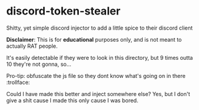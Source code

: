 # discord-token-stealer
Shitty, yet simple discord injector to add a little spice to their discord client

**Disclaimer**: This is for **educational** purposes only, and is not meant to actually RAT people.

It's easily detectable if they were to look in this directory, but 9 times outta 10 they're not gonna, so...

Pro-tip: obfuscate the js file so they dont know what's going on in there :trollface:

Could I have made this better and inject somewhere else? Yes, but I don't give a shit cause I made this only cause I was bored.
